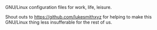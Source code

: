 GNU/Linux configuration files for work, life, leisure.

Shout outs to https://github.com/lukesmithxyz for helping to make this GNU/Linux thing less insufferable for the rest of us.
